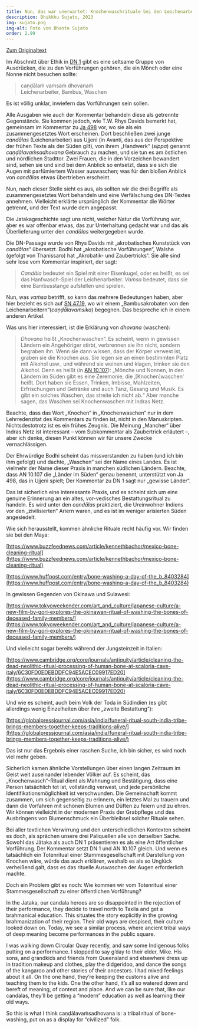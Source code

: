 ```yaml
---
title: Nun, das war unerwartet: Knochenwaschrituale bei den Leichenarbeitern in Südindien
description: Bhikkhu Sujato, 2023
img: sujato.png
img-alt: Foto von Bhante Sujato
order: 2.99
---
```


[Zum Originaltext](https://discourse.suttacentral.net/t/well-that-was-unexpected-bone-washing-rituals-among-the-outcastes-of-southern-india/29001)

Im Abschnitt über Ethik in [DN 1](#/sutta/dn1:1.13.2/de/sabbamitta) gibt es eine seltsame Gruppe von Ausdrücken, die zu den Vorführungen gehören, die ein Mönch oder eine Nonne nicht besuchen sollte: 

> caṇḍālaṁ vaṁsaṁ dhovanaṁ  
> Leichenarbeiter, Bambus, Waschen

Es ist völlig unklar, inwiefern das Vorführungen sein sollen. 

Alle Ausgaben wie auch der Kommentar behandeln diese als getrennte Gegenstände. Sie kommen jedoch, wie T.W. Rhys Davids bemerkt hat, gemeinsam im Kommentar zu [Ja 498](https://suttacentral.net/ja498) vor, wo sie als ein zusammengesetztes Wort erscheinen. Dort beschließen zwei junge *candālas* (Leichenarbeiter) aus Ujjeni (in Avanti, das aus der Perspektive der frühen Texte als der Süden gilt), von ihrem „Handwerk“ (*sippa*) genannt *caṇḍālavaṁsadhovana* Gebrauch zu machen, und sie tun es am östlichen und nördlichen Stadttor. Zwei Frauen, die in den Vorzeichen bewandert sind, sehen sie und sind bei dem Anblick so entsetzt, dass sie sich die Augen mit parfümiertem Wasser auswaschen; was für den bloßen Anblick von *candālas* etwas übertrieben erscheint. 

Nun, nach dieser Stelle sieht es aus, als sollten wir die drei Begriffe als zusammengesetztes Wort behandeln und eine Verfälschung des DN-Textes annehmen. Vielleicht erklärte ursprünglich der Kommentar die Wörter getrennt, und der Text wurde dem angepasst. 

Die Jatakageschichte sagt uns nicht, welcher Natur die Vorführung war, aber es war offenbar etwas, das zur Unterhaltung gedacht war und das als Überlieferung unter den *candālas* weitergegeben wurde. 

Die DN-Passage wurde von Rhys Davids mit „akrobatisches Kunststück von *candālas*“ übersetzt. Bodhi hat „akrobatische Vorführungen“, Walshe (gefolgt von Thanissaro) hat „Akrobatik- und Zaubertricks“. Sie alle sind sehr lose vom Kommentar inspiriert, der sagt: 

> *Candāla* bedeutet ein Spiel mit einer Eisenkugel, oder es heißt, es sei das Hanfwasch-Spiel der Leichenarbeiter. *Vaṁsa* bedeutet, dass sie eine Bambusstange aufstellen und spielen. 

Nun, was *vaṁsa* betrifft, so kann das mehrere Bedeutungen haben, aber hier bezieht es sich auf [SN 47.19](#/sutta/sn47.19/de/sabbamitta), wo wir einem „Bambusakrobaten von den Leichenarbeitern“(*caṇḍālavaṁsika*) begegnen. Das bespreche ich in einem anderen Artikel.

Was uns hier interessiert, ist die Erklärung von *dhovana* (waschen): 

> *Dhovana* heißt „Knochenwaschen“. Es scheint, wenn in gewissen Ländern ein Angehöriger stirbt, verbrennen sie ihn nicht, sondern begraben ihn. Wenn sie dann wissen, dass der Körper verwest ist, graben sie die Knochen aus. Sie legen sie an einen bestimmten Platz mit Alkohol usw., und während sie weinen und klagen, trinken sie den Alkohol. Denn es heißt (in [AN 10.107](#/sutta/an10.107/de/sabbamitta)): „Mönche und Nonnen, in den Ländern im Süden gibt es eine Zeremonie, die ‚[Knochen]waschen‘ heißt. Dort haben sie Essen, Trinken, Imbisse, Mahlzeiten, Erfrischungen und Getränke und auch Tanz, Gesang und Musik. Es gibt ein solches Waschen, das streite ich nicht ab.“ Aber manche sagen, das Waschen sei Knochenwaschen mit Indras Netz. 

Beachte, dass das Wort „Knochen“ in „Knochenwaschen“ nur in dem Lehrredenzitat des Kommentars zu finden ist, nicht in den Manuskripten. Nichtsdestotrotz ist es ein frühes Zeugnis. Die Meinung „Mancher“ über Indras Netz ist interessant – vom Subkommentar als Zaubertrick erläutert –, aber ich denke, diesen Punkt können wir für unsere Zwecke vernachlässigen. 

Der Ehrwürdige Bodhi scheint das missverstanden zu haben (und ich bin ihm gefolgt) und dachte, „Waschen“ sei der Name eines Landes. Es ist vielmehr der Name dieser Praxis in manchen südlichen Ländern. Beachte, dass AN 10.107 die „Länder im Süden“ genau benennt, unterstützt von Ja 498, das in Ujjeni spielt; Der Kommentar zu DN 1 sagt nur „gewisse Länder“. 

Das ist sicherlich eine interessante Praxis, und es scheint sich  um eine genuine Erinnerung an ein altes, vor-vedisches Bestattungsritual zu handeln. Es wird unter den *candālas* praktiziert, die Ureinwohner Indiens vor den „zivilisierten“ Ariern waren, und es ist im weniger arisierten Süden angesiedelt. 

Wie sich herausstellt, kommen ähnliche Rituale recht häufig vor. Wir finden sie bei den Maya: 

[https://www.buzzfeednews.com/article/kennethbachor/mexico-bone-cleaning-ritual](https://www.buzzfeednews.com/article/kennethbachor/mexico-bone-cleaning-ritual)

[https://www.huffpost.com/entry/bone-washing-a-day-of-the_b_8403284](https://www.huffpost.com/entry/bone-washing-a-day-of-the_b_8403284)

In gewissen Gegenden von Okinawa und Sulawesi:

[https://www.tokyoweekender.com/art_and_culture/japanese-culture/a-new-film-by-gori-explores-the-okinawan-ritual-of-washing-the-bones-of-deceased-family-members/](https://www.tokyoweekender.com/art_and_culture/japanese-culture/a-new-film-by-gori-explores-the-okinawan-ritual-of-washing-the-bones-of-deceased-family-members/)

Und vielleicht sogar bereits während der Jungsteinzeit in Italien: 

[https://www.cambridge.org/core/journals/antiquity/article/cleaning-the-dead-neolithic-ritual-processing-of-human-bone-at-scaloria-cave-italy/6C30FD0EDEBDDFC94E5ACEC09917ED20](https://www.cambridge.org/core/journals/antiquity/article/cleaning-the-dead-neolithic-ritual-processing-of-human-bone-at-scaloria-cave-italy/6C30FD0EDEBDDFC94E5ACEC09917ED20)

Und wie es scheint, auch beim Volk der Toda in Südindien (es gibt allerdings wenig Einzelheiten über ihre „zweite Bestattung“): 

[https://globalpressjournal.com/asia/india/funeral-ritual-south-india-tribe-brings-members-together-keeps-traditions-alive/](https://globalpressjournal.com/asia/india/funeral-ritual-south-india-tribe-brings-members-together-keeps-traditions-alive/)

Das ist nur das Ergebnis einer raschen Suche, ich bin sicher, es wird noch viel mehr geben. 

Sicherlich kamen ähnliche Vorstellungen über einen langen Zeitraum im Geist weit auseinander lebender Völker auf. Es scheint, das „Knochenwasch“-Ritual dient als Mahnung und Bestätigung, dass eine Person tatsächlich tot ist, vollständig verwest, und jede persönliche Identifikationsmöglichkeit ist verschwunden. Die Gemeinschaft kommt zusammen, um sich gegenseitig zu erinnern, ein letztes Mal zu trauern und dann die Vorfahren mit schönen Blumen und Düften zu feiern und zu ehren. Wir können vielleicht in der modernen Praxis der Grabpflege und des Ausbringens von Blumenschmuck ein Überbleibsel solcher Rituale sehen. 

Bei aller textlichen Verwirrung und den unterschiedlichen Kontexten scheint es doch, als sprächen unsere drei Paliquellen alle von derselben Sache. Sowohl das Jātaka als auch DN 1 präsentieren es als eine Art öffentlicher Vorführung. Der Kommentar setzt DN 1 und AN 10.107 gleich. Und wenn es tatsächlich ein Totenritual einer Stammesgesellschaft mit Darstellung von Knochen wäre, würde das auch erklären, weshalb es als so Unglück verheißend galt, dass es das rituelle Auswaschen der Augen erforderlich machte. 

Doch ein Problem gibt es noch: Wie kommen wir vom Totenritual einer Stammesgesellschaft zu einer öffentlichen Vorführung? 

In the Jataka, our candala heroes are so disappointed in the rejection of their performance, they decide to travel north to Taxila and get a brahmanical education. This situates the story explicitly in the growing brahmanization of their region. Their old ways are despised, their culture looked down on. Today, we see a similar process, where ancient tribal ways of deep meaning become performances in the public square.

I was walking down Circular Quay recently, and saw some Indigenous folks putting on a performance. I stopped to say g’day to their elder, Mike. His sons, and grandkids and friends from Queensland and elsewhere dress up in tradition makeup and clothes, play the didgeridoo, and dance the songs of the kangaroo and other stories of their ancestors. I had mixed feelings about it all. On the one hand, they’re keeping the customs alive and teaching them to the kids. One the other hand, it’s all so watered down and bereft of meaning, of context and place. And we can be sure that, like our candalas, they’ll be getting a “modern” education as well as learning their old ways.

So this is what I think caṇḍālavaṁsadhovana is: a tribal ritual of bone-washing, put on as a display for “civilized” folk.
